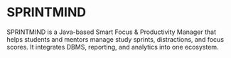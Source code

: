 # SPRINTMIND
SPRINTMIND is a Java-based Smart Focus &amp; Productivity Manager that helps students and mentors manage study sprints, distractions, and focus scores. It integrates DBMS, reporting, and analytics into one ecosystem.
